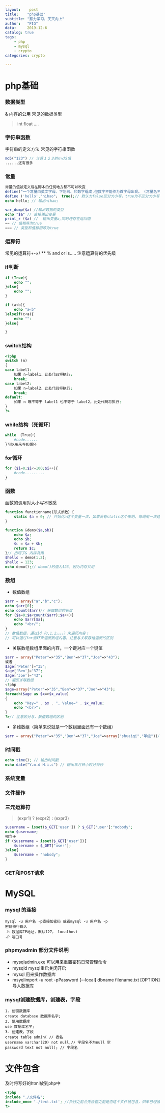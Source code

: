 ```yaml
---
layout:    post
title:    "php基础"
subtitle: "努力学习，天天向上"
author:   "PIG"
data:     2019-12-6
catalog: true
tags:
    - php
    - mysql
    - crypto
categories: crypto

---
```



# php基础

### 数据类型

& 内存的公用
常见的数据类型
> int 
> float
> ....

### 字符串函数

字符串的定义方法
常见的字符串函数

```php
md5("123") // 计算１２３的ｍｄ5值
......还有很多
```

### 常量

```php
常量的值被定义后在脚本的任何地方都不可以改变
define("一个常量由英文字母、下划线、和数字组成,但数字不能作为首字母出现。 (常量名不需要加 $ 修饰符)")
define ('hello',"nihao"， true);// 默认为false区分大小写，true为不区分大小写
echo hello; // 输出nihao;
```

```php
var_dump($a) //输出数据的类型
echo "$a" // 直接输出变量
print_r ($a) //  输出变量a,同时还存在返回值
== // 值相等为true
=== // 类型和值都相等为true
```

### 运算符

常见的运算符+-×/ ** % and or is.....
注意运算符的优先级

### if判断

```php
if (True){
    echo "";
}else{
    echo "";
}
```

```php
if (a<b){
    echo "a<b"
}elseif(c<a){
    echo "":
}else{

}
```

### switch结构

```php
<?php
switch (n)
{
case label1:
    如果 n=label1，此处代码将执行;
    break;
case label2:
    如果 n=label2，此处代码将执行;
    break;
default:
    如果 n 既不等于 label1 也不等于 label2，此处代码将执行;
}
?>
```

### while结构（死循环）

```php
while （True){
    #code......
}可以用来写死循环
```

### for循环

```php
for ($i=0;$i<=100;$i++){
    #code.........
}
```

### 函数

函数的调用对大小写不敏感

```php
function functionname(形式参数）{
    static $a = 0; // 只始化a这个变量一次，如果没有static这个申明，每调用一次这个函数就重新初始化一次a这个变量
}
```

``` php
function &demo($a,$b){
    echo $a;
    echo $b;
    $c = $a + $b;
    return $c;
}// 出现了& 内存共用
$hello = demo(1,2);
$hello = 123;
echo demo();// demo()的值为123，因为内存共用
```

### 数组

* 数值数组
```php
$arr = array("a","b","c");
echo $arr[0];
echo count($arr)// 获取数组的长度
for ($a=0;$a<count($arr);$a++){
    echo $arr[$a];
    echo "<br/";
}
// 数值数组，通过id（0,1,2。。。。）来遍历内容；
// 可以通过for循环来遍历数组内容，注意与关联数组遍历的区别
```

* 关联数组数组里面的内容，一个键对应一个键值
```php
$arr = array("Peter"=>"35","Ben"=>"37","Joe"=>"43");
或者
$age['Peter']="35";
$age['Ben']="37";
$age['Joe']="43"; 
// 遍历关联数组
<?php
$age=array("Peter"=>"35","Ben"=>"37","Joe"=>"43");
foreach($age as $x=>$x_value)
{
    echo "Key=" . $x . ", Value=" . $x_value;
    echo "<br>";
}
?>// 注意区分与，数值数组的区别
```

* 多维数组（简单来说就是一个数组里面还有一个数组）
```php
$arr = array("Peter"=>"35","Ben"=>"37","Joe"=>array("shuaiqi","年级"))// 这就是一个二维数组，如果”Joe” 数组里面还有一个数组就是3维数组。
```

### 时间戳

```php
echo time(); // 输出时间戳
echo date("Y.m.d H.i.s") // 输出年月日小时分钟秒
```

### 系统变量

### 文件操作

### 三元运算符

> (expr1) ? (expr2) : (expr3)

```php
$username = isset($_GET['user']) ? $_GET['user']:"nobody";
echo $username;
相当于
if ($username = isset($_GET['user']){
    $username = $_GET["user"];
}else{
    $username = "nobody";
}
```

### GET和POST请求

# MySQL

### mysql 的连接

``` mysql
mysql -u 用户名 -p直接加密码 或者mysql -u 用户名 -p
密码换行输入
-h 数据库IP地址，默认127， localhost
-P 端口号
```

### phpmyadmin 部分文件说明

* mysqladmin.exe 可以用来重置密码日常管理命令
* mysqld mysql重启关闭开启
* mysql 用来操作数据库
* msyqlimport -u root -pPassword [--local] dbname filename.txt [OPTION] 导入数据库

### mysql创建数据库，创建表，字段

``` mysql
1. 创键数据库
create database 数据库名字;
2. 使用数据库
use 数据库名字;
3. 创建表，字段
create table admin( // 表名
username varchar(20) not null,// 字段名不为null 空
password text not null); // 字段名
```

# 文件包含

及时将写好的html放到php中

```php
<?php
include "./文件名";
include_once './text.txt'; //执行之前会先检查之前是否这个文件被包含，如果已经被包含了一次就不会执行。
?>
```